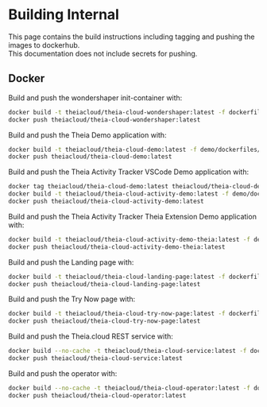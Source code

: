 # Building Internal

This page contains the build instructions including tagging and pushing the images to dockerhub.\
This documentation does not include secrets for pushing.

## Docker

Build and push the wondershaper init-container with:

```bash
docker build -t theiacloud/theia-cloud-wondershaper:latest -f dockerfiles/wondershaper/Dockerfile .
docker push theiacloud/theia-cloud-wondershaper:latest
```

Build and push the Theia Demo application with:

```bash
docker build -t theiacloud/theia-cloud-demo:latest -f demo/dockerfiles/demo-theia-docker/Dockerfile demo/dockerfiles/demo-theia-docker/.
docker push theiacloud/theia-cloud-demo:latest
```

Build and push the Theia Activity Tracker VSCode Demo application with:

```bash
docker tag theiacloud/theia-cloud-demo:latest theiacloud/theia-cloud-demo
docker build -t theiacloud/theia-cloud-activity-demo:latest -f demo/dockerfiles/demo-theia-monitor-vscode/Dockerfile demo/dockerfiles/demo-theia-monitor-vscode/.
docker push theiacloud/theia-cloud-activity-demo:latest
```

Build and push the Theia Activity Tracker Theia Extension Demo application with:

```bash
docker build -t theiacloud/theia-cloud-activity-demo-theia:latest -f demo/dockerfiles/demo-theia-monitor-theia/Dockerfile demo/dockerfiles/demo-theia-monitor-theia/.
docker push theiacloud/theia-cloud-activity-demo-theia:latest
```

Build and push the Landing page with:

```bash
docker build -t theiacloud/theia-cloud-landing-page:latest -f dockerfiles/landing-page/Dockerfile .
docker push theiacloud/theia-cloud-landing-page:latest
```

Build and push the Try Now page with:

```bash
docker build -t theiacloud/theia-cloud-try-now-page:latest -f dockerfiles/try-now-page/Dockerfile .
docker push theiacloud/theia-cloud-try-now-page:latest
```

Build and push the Theia.cloud REST service with:

```bash
docker build --no-cache -t theiacloud/theia-cloud-service:latest -f dockerfiles/service/Dockerfile .
docker push theiacloud/theia-cloud-service:latest
```

Build and push the operator with:

```bash
docker build --no-cache -t theiacloud/theia-cloud-operator:latest -f dockerfiles/operator/Dockerfile .
docker push theiacloud/theia-cloud-operator:latest
```
